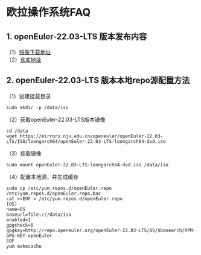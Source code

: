 # 欧拉操作系统FAQ

## 1. openEuler-22.03-LTS 版本发布内容

（1）[镜像下载地址](https://www.openeuler.org/zh/download/archive/detail/?version=openEuler%2022.03%20LTS)<br>
（2）[仓库地址](https://mirrors.aliyun.com/openeuler/openEuler-22.03-LTS/)<br>

## 2. openEuler-22.03-LTS 版本本地repo源配置方法

（1）创建挂载目录
```
sudo mkdir -p /data/iso
```
（2）获取openEuler-22.03-LTS版本镜像
```
cd /data
wget https://mirrors.nju.edu.cn/openeuler/openEuler-22.03-LTS/ISO/loongarch64/openEuler-22.03-LTS-loongarch64-dvd.iso
```
（3）挂载镜像
```
sudo mount openEuler-22.03-LTS-loongarch64-dvd.iso /data/iso
```
（4）配置本地源，并生成缓存
```
sudo cp /etc/yum.repos.d/openEuler.repo /etc/yum.repos.d/openEuler.repo.bac
cat <<EOF > /etc/yum.repos.d/openEuler.repo
[OS]
name=OS
baseurl=file:///data/iso
enabled=1
gpgcheck=0
gpgkey=http://repo.openeuler.org/openEuler-22.03-LTS/OS/$basearch/RPM-GPG-KEY-openEuler
EOF
yum makecache
```
